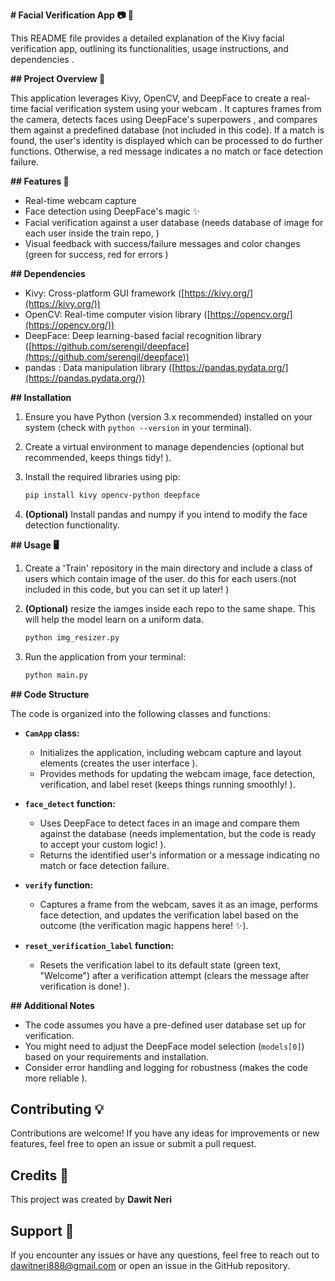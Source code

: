 **# Facial Verification App :camera: 🧐**

This README file provides a detailed explanation of the Kivy facial verification app, outlining its functionalities, usage instructions, and dependencies .

**## Project Overview 🎨**

This application leverages Kivy, OpenCV, and DeepFace to create a real-time facial verification system using your webcam . It captures frames from the camera, detects faces using DeepFace's superpowers , and compares them against a predefined database (not included in this code). If a match is found, the user's identity is displayed which can be processed to do further functions. Otherwise, a red message indicates a no match or face detection failure.

**## Features 🚀**

- Real-time webcam capture 
- Face detection using DeepFace's magic ✨
- Facial verification against a user database (needs database of image for each user inside the train repo, )
- Visual feedback with success/failure messages and color changes (green for success, red for errors )

**## Dependencies**

- Kivy: Cross-platform GUI framework ([https://kivy.org/](https://kivy.org/))
- OpenCV: Real-time computer vision library ([https://opencv.org/](https://opencv.org/))
- DeepFace: Deep learning-based facial recognition library ([https://github.com/serengil/deepface](https://github.com/serengil/deepface))
- pandas : Data manipulation library ([https://pandas.pydata.org/](https://pandas.pydata.org/))

**## Installation**

1. Ensure you have Python (version 3.x recommended) installed on your system (check with `python --version` in your terminal).
2. Create a virtual environment to manage dependencies (optional but recommended, keeps things tidy! ).
3. Install the required libraries using pip:

   ```bash
   pip install kivy opencv-python deepface
   ```

4. **(Optional)** Install pandas and numpy if you intend to modify the face detection functionality.

**## Usage 🖥️**

1. Create a 'Train' repository in the main directory and include a class of users which contain image of the user. do this for each users.(not included in this code, but you can set it up later! )
2. **(Optional)** resize the iamges inside each repo to the same shape. This will help the model learn on a uniform data.
   ```bash
   python img_resizer.py
   ```
4. Run the application from your terminal:

   ```bash
   python main.py
   ```

**## Code Structure**

The code is organized into the following classes and functions:

- **`CamApp` class:**
    - Initializes the application, including webcam capture and layout elements (creates the user interface ).
    - Provides methods for updating the webcam image, face detection, verification, and label reset (keeps things running smoothly! ).

- **`face_detect` function:**
    - Uses DeepFace to detect faces in an image and compare them against the database (needs implementation, but the code is ready to accept your custom logic! ).
    - Returns the identified user's information or a message indicating no match or face detection failure.

- **`verify` function:**
    - Captures a frame from the webcam, saves it as an image, performs face detection, and updates the verification label based on the outcome (the verification magic happens here! ✨).

- **`reset_verification_label` function:**
    - Resets the verification label to its default state (green text, "Welcome") after a verification attempt (clears the message after verification is done! ).

**## Additional Notes**

- The code assumes you have a pre-defined user database set up for verification.
- You might need to adjust the DeepFace model selection (`models[0]`) based on your requirements and installation.
- Consider error handling and logging for robustness (makes the code more reliable ).

## Contributing 💡

Contributions are welcome! If you have any ideas for improvements or new features, feel free to open an issue or submit a pull request.

## Credits 🙌

This project was created by **Dawit Neri**

## Support 💬

If you encounter any issues or have any questions, feel free to reach out to dawitneri888@gmail.com or open an issue in the GitHub repository.
